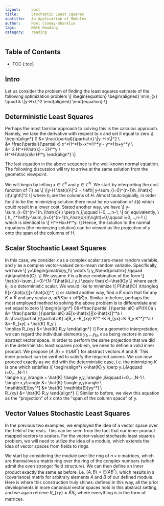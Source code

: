 ```yaml
---
layout:     post
title:		Stochastic Least Squares
subtitle:   An Application of Modules
author:     Noel Csomay-Shanklin
tags: 		Math Reading
category:   reading
---
```

## Table of Contents
* TOC
{:toc}

## Intro
Let us consider the problem of finding the least squares estimate of the following optimization problem
\\[
\begin{equation}
\begin{aligned}
\min_{x} \quad & \\|y-Hx\\|^2
\end{aligned}
\end{equation}
\\]

## Deterministic Least Squares
Perhaps the most familiar approach to solving this is the calculus approach. Namely, we take the derivative with respect to $x$ and set it equal to zero
\\[
\\begin{align\*}
0 &= \\frac{\\partial}{\\partial x} \\|y-H x\\|^2 \\\
&= \\frac{\\partial}{\\partial x} x^\*H^\*Hx-x^\*H^\*y -  y^\*Hx+y^\*y \\\
&= 2 H^\*H\\hat{x} - 2H^\*y \\\
H^\*H\\hat{x}&=H^\*y
\\end{align\*}
\\]

The last equation in the above sequence is the well-known normal equation. The following discussion will try to arrive at the same solution from the geometric viewpoint.

We will begin by letting $x\in\mathbb{C}^n$ and $y\in\mathbb{C}^N$. We start by interpreting the cost function of (1) as
\\[
\\|y-H \\hat{x}\\|^2 = \\left\\| y-\\sum_{i=0}^{n-1}h_i\\hat{x}(i)\\right\\|^2
\\]
where $h_i$ are the columns of $H$. Almost tautologically, in order for $\hat{x}$ to be the minimizing solution there must be no variation of $\hat{x}(i)$ which could result in a lower cost. Stated another way, we have
\\[
y-\\sum_{i=0}^{n-1}h_i\\hat{x}(i) \\perp h_i,\\qquad i=0,...,n-1,
\\]
or, equivalently,
\\[
h_i^\*\\left(y-\\sum_{i=0}^{n-1}h_i\\hat{x}(i)\\right)=0,\\qquad i=0,...,n-1
\\]
which is identical to 
\\[
H^\*Hx=H^\*y.
\\]
Hence, the solution to the normal equations (the minimizing solution) can be viewed as the projection of $y$ onto the span of the columns of $H$.

## Scalar Stochastic Least Squares
In this case, we consider $x$ as a complex scalar zero-mean random variable, and $y$ as a complex vector-valued zero-mean random variable. Specifically, we have
\\[
y=\\begin{pmatrix}y_1\\\ \\vdots \\\ y_N\\end{pmatrix},\\qquad x\\in\\mathbb{C}.
\\]
We assume $\hat{x}$ is a linear combination of the form
\\[
\\hat{x}=\\sum_{i=0}^{N-1}\\hat{k}_i y_i \\equiv \\hat{x}=\\hat{K}y
\\]
where each $\hat{k}_i$ is a deterministic scalar. We would like to minimize 
\\[
P(\\hat{K}) \\triangleq E[x-\\hat{x}][x-\\hat{x}]^\*,
\\]
or stated another way, find a $\hat{K}$ such that for any $K\ne\hat{K}$ and any scalar $a$, $aP({K})a>aP(\hat{K})a$. Similar to before, perhaps the most employed method to solving the above problem is to differentiate and set equal to zero
\\[
\\begin{align\*}
0&=\\frac{\\partial }{\\partial aK} aP({K})a \\\
&= \\frac{\\partial }{\\partial aK} aE[x-\\hat{x}][x-\\hat{x}]^\*a  \\\
&=\\frac{\\partial }{\\partial aK} a[R_x -R\_\{xy\} K^\* -K R\_\{yx\}+K R_y K^\*]^\*a \\\
&=-R\_\{xy\} + \hat{K} R_y \\\
\\implies R\_\{xy\}  &= \hat{K} R_y
\\end{align\*}
\\]
For a geometric interpretation, we can regard the individual elements $y_1,...y_N,x$ as being vectors in some abstract vector space. In order to perform the same projection that we did in the deterministic least squares problem, we need to define a valid inner product. We propose $\langle A,B \rangle = \mathbb{E}(AB^*)$ for abstract vectors $A$ and $B$. This inner product can be verified to satisfy the required axioms. We can now proceed exactly as we did with the deterministic case, i.e. the minimizing $K$ is one which satisfies
\\[
\\begin{align\*}
x-\\hat{K} y \\perp y_i,&\\qquad i=0,...,N-1 \\\
\\langle x,y_i\\rangle = \\hat{K} \\langle y,y_i\\rangle ,&\\qquad i=0,...,N-1 \\\
\\langle x,y\\rangle &= \\hat{K} \\langle y,y\\rangle \\\
 \\mathbb{E}[xy^\*] &= \\hat{K} \\mathbb{E}[yy^\*] \\\
R\_\{xy\}  &= \\hat{K} R_y
\\end{align\*} 
\\]
Similar to before, we view this equation as the "projection" of $x$ onto the "span of the column space" of y.
## Vector Values Stochastic Least Squares
In the previous two examples, we employed the idea of a vector space over the field of the reals. This can be seen from the fact that our inner product mapped vectors to scalars. For the vector-valued stochastic least squares problem, we will need to utilize the idea of a module, which extends the idea of vector spaces from fields to rings. 

We start by considering the module over the ring of $n\times n$ matrices, which are themselves a matrix ring over the ring of the complex numbers (which admit the even stronger field structure). We can then define an inner product exactly the same as before, i.e. $\langle A,B \rangle = \mathbb{E}(AB^*)$, which results in a (covariance) matrix for arbitrary elements $A$ and $B$ of our defined module. Here is where this construction truly shines: defined in this way, all the prior developments in more canonical vector spaces hold in this abstract setting, and we again retrieve $R\_\{xy\}  = \hat{K} R_y$ where everything is in the form of matrices.




